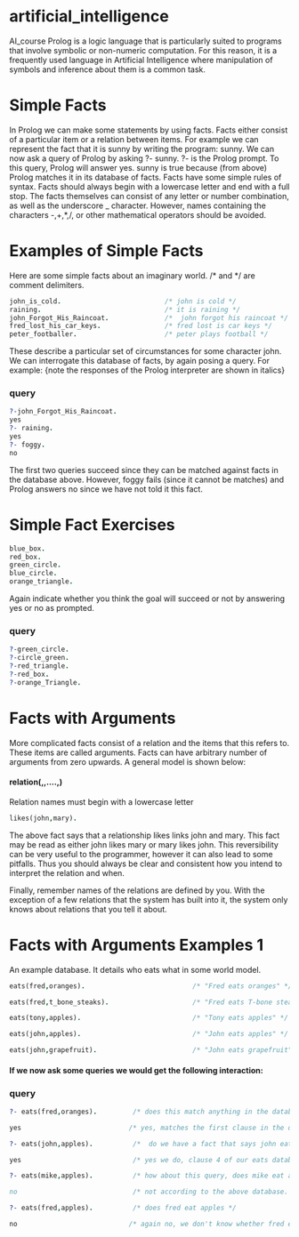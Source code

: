 # artificial_intelligence
AI_course
Prolog is a logic language that is particularly suited to programs that involve symbolic or non-numeric computation.
For this reason, it is a frequently used language in Artificial Intelligence where manipulation of symbols and inference about them is a common task.
# Simple Facts
In Prolog we can make some statements by using facts. Facts either consist of a particular item or a relation between items. For example we can represent the fact that it is sunny by writing the program:
sunny.
We can now ask a query of Prolog by asking
?- sunny.
?- is the Prolog prompt. To this query, Prolog will answer yes. sunny is true because (from above) Prolog matches it in its database of facts.
Facts have some simple rules of syntax. Facts should always begin with a lowercase letter and end with a full stop.
The facts themselves can consist of any letter or number combination, as well as the underscore _ character.
However, names containing the characters -,+,*,/, or other mathematical operators should be avoided.
# Examples of Simple Facts

Here are some simple facts about an imaginary world. /* and */ are comment delimiters.

```prolog
john_is_cold.                          /* john is cold */
raining.                               /* it is raining */
john_Forgot_His_Raincoat.              /*  john forgot his raincoat */
fred_lost_his_car_keys.                /* fred lost is car keys */
peter_footballer.                      /* peter plays football */
```

These describe a particular set of circumstances for some character john. We can interrogate this database of facts, by again posing a query. For example: {note the responses of the Prolog interpreter are shown in italics}

### query
```prolog
?-john_Forgot_His_Raincoat.
yes
?- raining.
yes
?- foggy.
no
```

The first two queries succeed since they can be matched against facts in the database above. However, foggy fails (since it cannot be matches) and Prolog answers no since we have not told it this fact.
# Simple Fact Exercises
```prolog
blue_box.
red_box.
green_circle.
blue_circle.
orange_triangle.
```
Again indicate whether you think the goal will succeed or not by answering yes or no as prompted.
### query
```prolog
?-green_circle.
?-circle_green.
?-red_triangle.
?-red_box.
?-orange_Triangle.
```
# Facts with Arguments
More complicated facts consist of a relation and the items that this refers to. These items are called arguments. Facts can have arbitrary number of arguments from zero upwards. A general model is shown below:
#### relation(<argument1>,<argument2>,....,<argumentN>)

Relation names must begin with a lowercase letter
```prolog
likes(john,mary).
```
The above fact says that a relationship likes links john and mary. This fact may be read as either john likes mary or mary likes john. This reversibility can be very useful to the programmer, however it can also lead to some pitfalls. Thus you should always be clear and consistent how you intend to interpret the relation and when.

Finally, remember names of the relations are defined by you. With the exception of a few relations that the system has built into it, the system only knows about relations that you tell it about.

# Facts with Arguments Examples 1
An example database. It details who eats what in some world model.
```prolog
eats(fred,oranges).                           /* "Fred eats oranges" */

eats(fred,t_bone_steaks).                     /* "Fred eats T-bone steaks" */

eats(tony,apples).                            /* "Tony eats apples" */

eats(john,apples).                            /* "John eats apples" */

eats(john,grapefruit).                        /* "John eats grapefruit" */
```
#### If we now ask some queries we would get the following interaction:
### query
```prolog
?- eats(fred,oranges).         /* does this match anything in the database? */

yes                           /* yes, matches the first clause in the database */

?- eats(john,apples).          /*  do we have a fact that says john eats apples? */

yes                            /* yes we do, clause 4 of our eats database */

?- eats(mike,apples).          /* how about this query, does mike eat apples 

no                             /* not according to the above database. */

?- eats(fred,apples).          /* does fred eat apples */

no                            /* again no, we don't know whether fred eats apples */
```